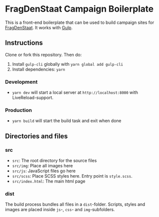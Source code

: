# FragDenStaat Campaign Boilerplate

This is a front-end boilerplate that can be used to build campaign sites for [FragDenStaat](https://fragdenstaat.de). It works with [Gulp](https://gulpjs.com/).

## Instructions

Clone or fork this repository. Then do:

1. Install `gulp-cli` globally with `yarn global add gulp-cli`
2. Install dependencies:
`yarn`

### Development
- `yarn dev` will start a local server at `http://localhost:8000` with LiveReload-support.

### Production
- `yarn build` will start the build task and exit when done

## Directories and files
### src
- `src`: The root directory for the source files
- `src/img`: Place all images here
- `src/js`: JavaScript files go here
- `src/scss`: Place SCSS styles here. Entry point is `style.scss`.
- `src/index.html`: The main html page

### dist
The build process bundles all files in a `dist`-folder.
Scripts, styles and images are placed inside `js`-, `css`- and `img`-subfolders.
